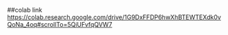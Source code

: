 ##colab link
https://colab.research.google.com/drive/1G9DxFFDP6hwXhBTEWTEXdk0vQoNa_4oq#scrollTo=5QiUFvfqQVW7
